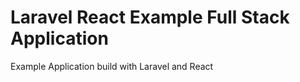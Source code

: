 # Laravel React Example Full Stack Application
Example Application build with Laravel and React


 
 
